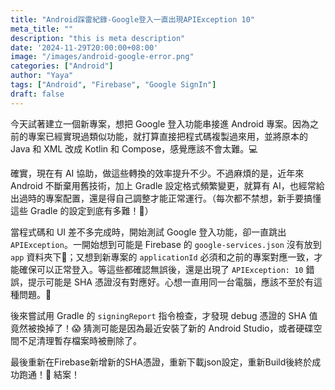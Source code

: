 ```yaml
---
title: "Android踩雷紀錄-Google登入一直出現APIException 10"
meta_title: ""
description: "this is meta description"
date: '2024-11-29T20:00:00+08:00'
image: "/images/android-google-error.png"
categories: ["Android"]
author: "Yaya"
tags: ["Android", "Firebase", "Google SignIn"]
draft: false
---
```


今天試著建立一個新專案，想把 Google 登入功能串接進 Android 專案。因為之前的專案已經實現過類似功能，就打算直接把程式碼複製過來用，並將原本的 Java 和 XML 改成 Kotlin 和 Compose，感覺應該不會太難。💻

確實，現在有 AI 協助，做這些轉換的效率提升不少。不過麻煩的是，近年來 Android 不斷棄用舊技術，加上 Gradle 設定格式頻繁變更，就算有 AI，也經常給出過時的專案配置，還是得自己調整才能正常運行。（每次都不禁想，新手要搞懂這些 Gradle 的設定到底有多難！🤯）

當程式碼和 UI 差不多完成時，開始測試 Google 登入功能，卻一直跳出 `APIException`。一開始想到可能是 Firebase 的 `google-services.json` 沒有放到 `app` 資料夾下📂；又想到新專案的 `applicationId` 必須和之前的專案對應一致，才能確保可以正常登入。等這些都確認無誤後，還是出現了 `APIException: 10` 錯誤，提示可能是 SHA 憑證沒有對應好。心想一直用同一台電腦，應該不至於有這種問題。🤔

後來嘗試用 Gradle 的 `signingReport` 指令檢查，才發現 debug 憑證的 SHA 值竟然被換掉了！😱 猜測可能是因為最近安裝了新的 Android Studio，或者硬碟空間不足清理暫存檔案時被刪除了。

最後重新在Firebase新增新的SHA憑證，重新下載json設定，重新Build後終於成功跑通！🎉 結案！


